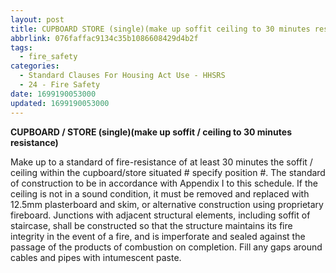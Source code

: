 ```yaml
---
layout: post
title: CUPBOARD STORE (single)(make up soffit ceiling to 30 minutes resistance)
abbrlink: 076faffac9134c35b1086608429d4b2f
tags:
  - fire_safety
categories:
  - Standard Clauses For Housing Act Use - HHSRS
  - 24 - Fire Safety
date: 1699190053000
updated: 1699190053000
---
```


**CUPBOARD / STORE (single)(make up soffit / ceiling to 30 minutes resistance)**

Make up to a standard of fire-resistance of at least 30 minutes the soffit / ceiling within the cupboard/store situated # specify position #. The standard of construction to be in accordance with Appendix I to this schedule. If the ceiling is not in a sound condition, it must be removed and replaced with 12.5mm plasterboard and skim, or alternative construction using proprietary fireboard. Junctions with adjacent structural elements, including soffit of staircase, shall be constructed so that the structure maintains its fire integrity in the event of a fire, and is imperforate and sealed against the passage of the products of combustion on completion. Fill any gaps around cables and pipes with intumescent paste.
